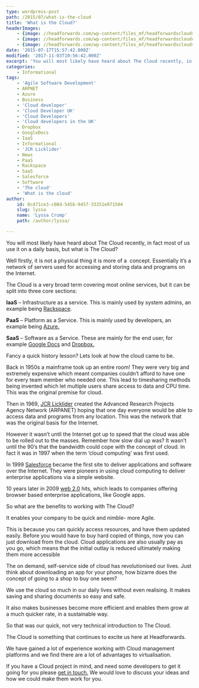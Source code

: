 ```yaml
---
type: wordpress-post
path: /2015/07/what-is-the-cloud
title: 'What is the Cloud?'
headerImages:
    - {image: //headforwards.com/wp-content/files_mf/headforwardscloudsinthesky.jpeg, text: 'The Cloud'}
    - {image: //headforwards.com/wp-content/files_mf/headforwardscloudcomputing.jpeg, text: ""}
    - {image: //headforwards.com/wp-content/files_mf/headforwardsclouds.jpeg, text: ""}
date: '2015-07-17T15:57:42.000Z'
modified: '2017-11-03T10:56:42.000Z'
excerpt: 'You will most likely have heard about The Cloud recently, in fact most of us use it on a daily basis, but what is The Cloud? Well firstly, it is not a physical thing it is more of a  concept. Essentially it’s a network of servers used for accessing and storing data and programs on the …'
categories:
    - Informational
tags:
    - 'Agile Software Development'
    - ARPNET
    - Azure
    - Business
    - 'Cloud developer'
    - 'Cloud Developer UK'
    - 'Cloud Developers'
    - 'Cloud developers in the UK'
    - Dropbox
    - GoogleDocs
    - IaaS
    - Informational
    - 'JCR Licklider'
    - News
    - PaaS
    - Rackspace
    - SaaS
    - Salesforce
    - Software
    - 'The cloud'
    - 'What is the cloud'
author:
    id: 0c471ce3-c08d-545b-9457-33251e971504
    slug: lyssa
    name: 'Lyssa Crump'
    path: /author/lyssa/

---
```

You will most likely have heard about The Cloud recently, in fact most of us use it on a daily basis, but what is The Cloud?

Well firstly, it is not a physical thing it is more of a  concept. Essentially it’s a network of servers used for accessing and storing data and programs on the Internet.

The Cloud is a very broad term covering most online services, but it can be split into three core sections:

**IaaS** – Infrastructure as a service. This is mainly used by system admins, an example being [Rackspace](http://www.rackspace.co.uk/).

**PaaS** – Platform as a Service. This is mainly used by developers, an example being [Azure.](http://azure.microsoft.com/en-gb/)

**SaaS** – Software as a Service. These are mainly for the end user, for example [Google Docs](https://www.google.co.uk/docs/about/) and [Dropbox.](https://www.dropbox.com)

Fancy a quick history lesson? Lets look at how the cloud came to be.

Back in 1950s a mainframe took up an entire room! They were very big and extremely expensive which meant companies couldn’t afford to have one for every team member who needed one. This lead to timesharing methods being invented which let multiple users share access to data and CPU time. This was the original premise for cloud.

Then in 1969, [JCR Licklider](https://www.ibiblio.org/pioneers/licklider.html) created the Advanced Research Projects Agency Network (ARPANET) hoping that one day everyone would be able to access data and programs from any location. This was the network that was the original basis for the Internet.

However it wasn’t until the Internet got up to speed that the cloud was able to be rolled out to the masses. Remember how slow dial up was? It wasn’t until the 90’s that the bandwidth could cope with the concept of cloud. In fact it was in 1997 when the term ‘cloud computing’ was first used.

In 1999 [Salesforce](http://www.salesforce.com/uk/cloudcomputing/) became the first site to deliver applications and software over the Internet. They were pioneers in using cloud computing to deliver enterprise applications via a simple website.

10 years later in 2009 [web 2.0](http://www.webopedia.com/TERM/W/Web_2_point_0.html) hits, which leads to companies offering browser based enterprise applications, like Google apps.

So what are the benefits to working with The Cloud?

It enables your company to be quick and nimble- more Agile.

This is because you can quickly access resources, and have them updated easily. Before you would have to buy hard copied of things, now you can just download from the cloud. Cloud applications are also usually pay as you go, which means that the initial outlay is reduced ultimately making them more accessible

The on demand, self-service side of cloud has revolutionised our lives. Just think about downloading an app for your phone, how bizarre does the concept of going to a shop to buy one seem?

We use the cloud so much in our daily lives without even realising. It makes saving and sharing documents so easy and safe.

It also makes businesses become more efficient and enables them grow at a much quicker rate, in a sustainable way.

So that was our quick, not very technical introduction to The Cloud.

The Cloud is something that continues to excite us here at Headforwards.

We have gained a lot of experience working with Cloud management platforms and we find there are a lot of advantages to virtualisation.

If you have a Cloud project in mind, and need some developers to get it going for you please [get in touch.](http://www.headforwards.com/contact/) We would love to discuss your ideas and how we could make them work for you.
